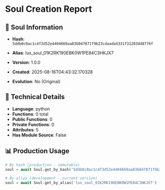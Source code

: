 # Soul Creation Report

## 🧬 Soul Information
- **Hash**: `5ddb0c0ac1c4f3d52e4404669aa83b047871f9b23cdaada4331f31203dd8776f`
- **Alias**: lux_soul_01K2RK190EBK0W1PE84C3HKJX7
- **Version**: 1.0.0
- **Created**: 2025-08-16T04:43:32.170328

- **Evolution**: No (Original)

## 🔧 Technical Details
- **Language**: python
- **Functions**: 0 total
- **Public Functions**: 0
- **Private Functions**: 0
- **Attributes**: 5
- **Has Module Source**: False

## 📊 Production Usage
```python
# By hash (production - immutable)
soul = await Soul.get_by_hash('5ddb0c0ac1c4f3d52e4404669aa83b047871f9b23cdaada4331f31203dd8776f')

# By alias (development - current version)
soul = await Soul.get_by_alias('lux_soul_01K2RK190EBK0W1PE84C3HKJX7')
```

